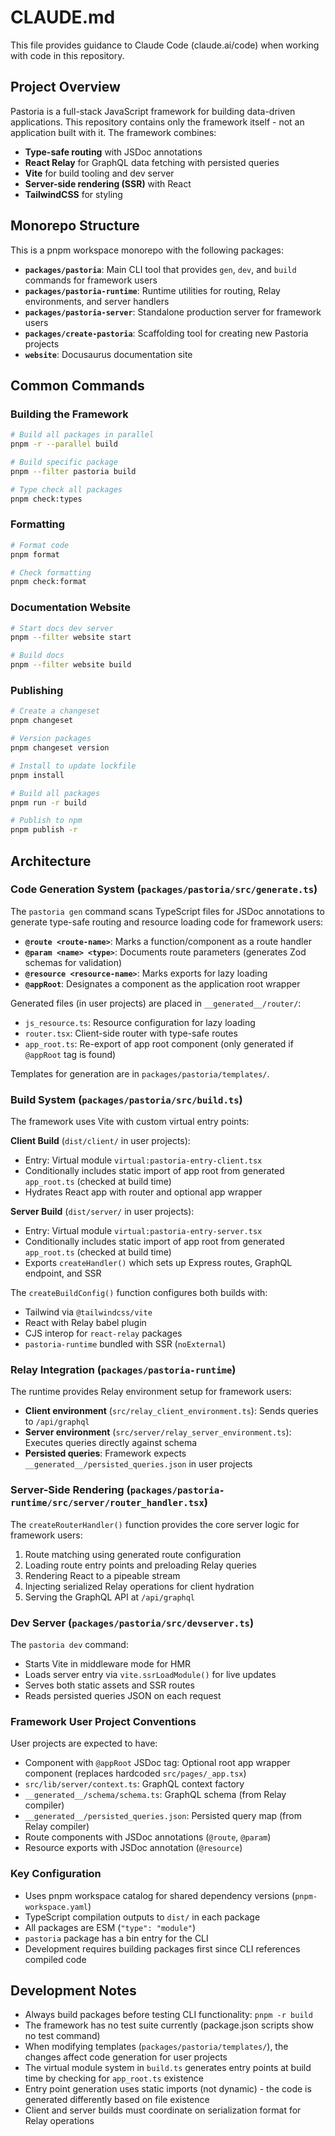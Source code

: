 # CLAUDE.md

This file provides guidance to Claude Code (claude.ai/code) when working with
code in this repository.

## Project Overview

Pastoria is a full-stack JavaScript framework for building data-driven
applications. This repository contains only the framework itself - not an
application built with it. The framework combines:

- **Type-safe routing** with JSDoc annotations
- **React Relay** for GraphQL data fetching with persisted queries
- **Vite** for build tooling and dev server
- **Server-side rendering (SSR)** with React
- **TailwindCSS** for styling

## Monorepo Structure

This is a pnpm workspace monorepo with the following packages:

- **`packages/pastoria`**: Main CLI tool that provides `gen`, `dev`, and `build`
  commands for framework users
- **`packages/pastoria-runtime`**: Runtime utilities for routing, Relay
  environments, and server handlers
- **`packages/pastoria-server`**: Standalone production server for framework
  users
- **`packages/create-pastoria`**: Scaffolding tool for creating new Pastoria
  projects
- **`website`**: Docusaurus documentation site

## Common Commands

### Building the Framework

```bash
# Build all packages in parallel
pnpm -r --parallel build

# Build specific package
pnpm --filter pastoria build

# Type check all packages
pnpm check:types
```

### Formatting

```bash
# Format code
pnpm format

# Check formatting
pnpm check:format
```

### Documentation Website

```bash
# Start docs dev server
pnpm --filter website start

# Build docs
pnpm --filter website build
```

### Publishing

```bash
# Create a changeset
pnpm changeset

# Version packages
pnpm changeset version

# Install to update lockfile
pnpm install

# Build all packages
pnpm run -r build

# Publish to npm
pnpm publish -r
```

## Architecture

### Code Generation System (`packages/pastoria/src/generate.ts`)

The `pastoria gen` command scans TypeScript files for JSDoc annotations to
generate type-safe routing and resource loading code for framework users:

- **`@route <route-name>`**: Marks a function/component as a route handler
- **`@param <name> <type>`**: Documents route parameters (generates Zod schemas
  for validation)
- **`@resource <resource-name>`**: Marks exports for lazy loading
- **`@appRoot`**: Designates a component as the application root wrapper

Generated files (in user projects) are placed in `__generated__/router/`:

- `js_resource.ts`: Resource configuration for lazy loading
- `router.tsx`: Client-side router with type-safe routes
- `app_root.ts`: Re-export of app root component (only generated if `@appRoot`
  tag is found)

Templates for generation are in `packages/pastoria/templates/`.

### Build System (`packages/pastoria/src/build.ts`)

The framework uses Vite with custom virtual entry points:

**Client Build** (`dist/client/` in user projects):

- Entry: Virtual module `virtual:pastoria-entry-client.tsx`
- Conditionally includes static import of app root from generated `app_root.ts`
  (checked at build time)
- Hydrates React app with router and optional app wrapper

**Server Build** (`dist/server/` in user projects):

- Entry: Virtual module `virtual:pastoria-entry-server.tsx`
- Conditionally includes static import of app root from generated `app_root.ts`
  (checked at build time)
- Exports `createHandler()` which sets up Express routes, GraphQL endpoint, and
  SSR

The `createBuildConfig()` function configures both builds with:

- Tailwind via `@tailwindcss/vite`
- React with Relay babel plugin
- CJS interop for `react-relay` packages
- `pastoria-runtime` bundled with SSR (`noExternal`)

### Relay Integration (`packages/pastoria-runtime`)

The runtime provides Relay environment setup for framework users:

- **Client environment** (`src/relay_client_environment.ts`): Sends queries to
  `/api/graphql`
- **Server environment** (`src/server/relay_server_environment.ts`): Executes
  queries directly against schema
- **Persisted queries**: Framework expects
  `__generated__/persisted_queries.json` in user projects

### Server-Side Rendering (`packages/pastoria-runtime/src/server/router_handler.tsx`)

The `createRouterHandler()` function provides the core server logic for
framework users:

1. Route matching using generated route configuration
2. Loading route entry points and preloading Relay queries
3. Rendering React to a pipeable stream
4. Injecting serialized Relay operations for client hydration
5. Serving the GraphQL API at `/api/graphql`

### Dev Server (`packages/pastoria/src/devserver.ts`)

The `pastoria dev` command:

- Starts Vite in middleware mode for HMR
- Loads server entry via `vite.ssrLoadModule()` for live updates
- Serves both static assets and SSR routes
- Reads persisted queries JSON on each request

### Framework User Project Conventions

User projects are expected to have:

- Component with `@appRoot` JSDoc tag: Optional root app wrapper component
  (replaces hardcoded `src/pages/_app.tsx`)
- `src/lib/server/context.ts`: GraphQL context factory
- `__generated__/schema/schema.ts`: GraphQL schema (from Relay compiler)
- `__generated__/persisted_queries.json`: Persisted query map (from Relay
  compiler)
- Route components with JSDoc annotations (`@route`, `@param`)
- Resource exports with JSDoc annotation (`@resource`)

### Key Configuration

- Uses pnpm workspace catalog for shared dependency versions
  (`pnpm-workspace.yaml`)
- TypeScript compilation outputs to `dist/` in each package
- All packages are ESM (`"type": "module"`)
- `pastoria` package has a bin entry for the CLI
- Development requires building packages first since CLI references compiled
  code

## Development Notes

- Always build packages before testing CLI functionality: `pnpm -r build`
- The framework has no test suite currently (package.json scripts show no test
  command)
- When modifying templates (`packages/pastoria/templates/`), the changes affect
  code generation for user projects
- The virtual module system in `build.ts` generates entry points at build time
  by checking for `app_root.ts` existence
- Entry point generation uses static imports (not dynamic) - the code is
  generated differently based on file existence
- Client and server builds must coordinate on serialization format for Relay
  operations
